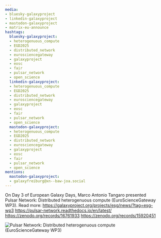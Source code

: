 ```yaml
---
media:
- bluesky-galaxyproject
- linkedin-galaxyproject
- mastodon-galaxyproject
- matrix-eu-announce
hashtags:
  bluesky-galaxyproject:
  - heterogenuous_compute
  - EGD2025
  - distributed_network
  - eurosciencegateway
  - galaxyproject
  - eosc
  - fair
  - pulsar_network
  - open_science
  linkedin-galaxyproject:
  - heterogenuous_compute
  - EGD2025
  - distributed_network
  - eurosciencegateway
  - galaxyproject
  - eosc
  - fair
  - pulsar_network
  - open_science
  mastodon-galaxyproject:
  - heterogenuous_compute
  - EGD2025
  - distributed_network
  - eurosciencegateway
  - galaxyproject
  - eosc
  - fair
  - pulsar_network
  - open_science
mentions:
  mastodon-galaxyproject:
  - galaxyfreiburg@xn--baw-joa.social
---
```


On Day 3 of European Galaxy Days, Marco Antonio Tangaro presented Pulsar Network: Distributed heterogenuous compute (EuroScienceGateway WP3).
Read more: https://galaxyproject.org/projects/esg/news/?tag=esg-wp3
https://pulsar-network.readthedocs.io/en/latest/
https://zenodo.org/records/16761933
https://zenodo.org/records/15920451

![Pulsar Network: Distributed heterogenuous compute (EuroScienceGateway WP3)](https://github-production-user-asset-6210df.s3.amazonaws.com/16366875/497276317-231c91b7-6aba-4569-a0e3-1d38b74bebfe.png?X-Amz-Algorithm=AWS4-HMAC-SHA256&X-Amz-Credential=AKIAVCODYLSA53PQK4ZA%2F20251003%2Fus-east-1%2Fs3%2Faws4_request&X-Amz-Date=20251003T184922Z&X-Amz-Expires=300&X-Amz-Signature=0e6de8b534acd297496e9338d4a62e79fe3b9523cc1058a6b0a732451c3e6dd5&X-Amz-SignedHeaders=host)